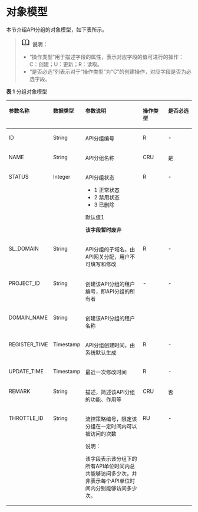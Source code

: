 # 对象模型<a name="ZH-CN_TOPIC_0000001082135157"></a>

本节介绍API分组的对象模型，如下表所示。

>![](public_sys-resources/icon-note.gif) **说明：** 
>-   “操作类型”用于描述字段的属性，表示对应字段的值可进行的操作：
>    C：创建；U：更新；R：读取。
>-   “是否必选”列表示对于“操作类型”为“C”的创建操作，对应字段是否为必选字段。

**表 1**  分组对象模型

<a name="zh-cn_topic_0225568805_table19700793"></a>
<table><thead align="left"><tr id="zh-cn_topic_0225568805_row8739679"><th class="cellrowborder" valign="top" width="20.407959204079592%" id="mcps1.2.6.1.1"><p id="zh-cn_topic_0225568805_p36825378"><a name="zh-cn_topic_0225568805_p36825378"></a><a name="zh-cn_topic_0225568805_p36825378"></a>参数名称</p>
</th>
<th class="cellrowborder" valign="top" width="16.328367163283673%" id="mcps1.2.6.1.2"><p id="zh-cn_topic_0225568805_p30065613"><a name="zh-cn_topic_0225568805_p30065613"></a><a name="zh-cn_topic_0225568805_p30065613"></a>数据类型</p>
</th>
<th class="cellrowborder" valign="top" width="33.66663333666634%" id="mcps1.2.6.1.3"><p id="zh-cn_topic_0225568805_p19395593"><a name="zh-cn_topic_0225568805_p19395593"></a><a name="zh-cn_topic_0225568805_p19395593"></a>参数说明</p>
</th>
<th class="cellrowborder" valign="top" width="14.288571142885711%" id="mcps1.2.6.1.4"><p id="zh-cn_topic_0225568805_p27539197"><a name="zh-cn_topic_0225568805_p27539197"></a><a name="zh-cn_topic_0225568805_p27539197"></a>操作类型</p>
</th>
<th class="cellrowborder" valign="top" width="15.308469153084694%" id="mcps1.2.6.1.5"><p id="zh-cn_topic_0225568805_p16082514"><a name="zh-cn_topic_0225568805_p16082514"></a><a name="zh-cn_topic_0225568805_p16082514"></a>是否必选</p>
</th>
</tr>
</thead>
<tbody><tr id="zh-cn_topic_0225568805_row27615280"><td class="cellrowborder" valign="top" width="20.407959204079592%" headers="mcps1.2.6.1.1 "><p id="zh-cn_topic_0225568805_p22245182"><a name="zh-cn_topic_0225568805_p22245182"></a><a name="zh-cn_topic_0225568805_p22245182"></a>ID</p>
</td>
<td class="cellrowborder" valign="top" width="16.328367163283673%" headers="mcps1.2.6.1.2 "><p id="zh-cn_topic_0225568805_p57029284"><a name="zh-cn_topic_0225568805_p57029284"></a><a name="zh-cn_topic_0225568805_p57029284"></a>String</p>
</td>
<td class="cellrowborder" valign="top" width="33.66663333666634%" headers="mcps1.2.6.1.3 "><p id="zh-cn_topic_0225568805_p55969291"><a name="zh-cn_topic_0225568805_p55969291"></a><a name="zh-cn_topic_0225568805_p55969291"></a>API分组编号</p>
</td>
<td class="cellrowborder" valign="top" width="14.288571142885711%" headers="mcps1.2.6.1.4 "><p id="zh-cn_topic_0225568805_p37218714"><a name="zh-cn_topic_0225568805_p37218714"></a><a name="zh-cn_topic_0225568805_p37218714"></a>R</p>
</td>
<td class="cellrowborder" valign="top" width="15.308469153084694%" headers="mcps1.2.6.1.5 "><p id="zh-cn_topic_0225568805_p61925882"><a name="zh-cn_topic_0225568805_p61925882"></a><a name="zh-cn_topic_0225568805_p61925882"></a>-</p>
</td>
</tr>
<tr id="zh-cn_topic_0225568805_row20462032"><td class="cellrowborder" valign="top" width="20.407959204079592%" headers="mcps1.2.6.1.1 "><p id="zh-cn_topic_0225568805_p46811884"><a name="zh-cn_topic_0225568805_p46811884"></a><a name="zh-cn_topic_0225568805_p46811884"></a>NAME</p>
</td>
<td class="cellrowborder" valign="top" width="16.328367163283673%" headers="mcps1.2.6.1.2 "><p id="zh-cn_topic_0225568805_p33666220"><a name="zh-cn_topic_0225568805_p33666220"></a><a name="zh-cn_topic_0225568805_p33666220"></a>String</p>
</td>
<td class="cellrowborder" valign="top" width="33.66663333666634%" headers="mcps1.2.6.1.3 "><p id="zh-cn_topic_0225568805_p42609272"><a name="zh-cn_topic_0225568805_p42609272"></a><a name="zh-cn_topic_0225568805_p42609272"></a>API分组名称</p>
</td>
<td class="cellrowborder" valign="top" width="14.288571142885711%" headers="mcps1.2.6.1.4 "><p id="zh-cn_topic_0225568805_p28799033"><a name="zh-cn_topic_0225568805_p28799033"></a><a name="zh-cn_topic_0225568805_p28799033"></a>CRU</p>
</td>
<td class="cellrowborder" valign="top" width="15.308469153084694%" headers="mcps1.2.6.1.5 "><p id="zh-cn_topic_0225568805_p51020375"><a name="zh-cn_topic_0225568805_p51020375"></a><a name="zh-cn_topic_0225568805_p51020375"></a>是</p>
</td>
</tr>
<tr id="zh-cn_topic_0225568805_row56530196"><td class="cellrowborder" valign="top" width="20.407959204079592%" headers="mcps1.2.6.1.1 "><p id="zh-cn_topic_0225568805_p15543176"><a name="zh-cn_topic_0225568805_p15543176"></a><a name="zh-cn_topic_0225568805_p15543176"></a>STATUS</p>
</td>
<td class="cellrowborder" valign="top" width="16.328367163283673%" headers="mcps1.2.6.1.2 "><p id="zh-cn_topic_0225568805_p51037707"><a name="zh-cn_topic_0225568805_p51037707"></a><a name="zh-cn_topic_0225568805_p51037707"></a>Integer</p>
</td>
<td class="cellrowborder" valign="top" width="33.66663333666634%" headers="mcps1.2.6.1.3 "><p id="zh-cn_topic_0225568805_p40413640"><a name="zh-cn_topic_0225568805_p40413640"></a><a name="zh-cn_topic_0225568805_p40413640"></a>API分组状态</p>
<a name="zh-cn_topic_0225568805_ul53721145134416"></a><a name="zh-cn_topic_0225568805_ul53721145134416"></a><ul id="zh-cn_topic_0225568805_ul53721145134416"><li>1 正常状态</li><li>2 禁用状态</li><li>3 已删除</li></ul>
<p id="zh-cn_topic_0225568805_p6772746"><a name="zh-cn_topic_0225568805_p6772746"></a><a name="zh-cn_topic_0225568805_p6772746"></a>默认值1</p>
<p id="zh-cn_topic_0225568805_p60954720"><a name="zh-cn_topic_0225568805_p60954720"></a><a name="zh-cn_topic_0225568805_p60954720"></a><strong id="zh-cn_topic_0225568805_b11721568"><a name="zh-cn_topic_0225568805_b11721568"></a><a name="zh-cn_topic_0225568805_b11721568"></a>该字段暂时废弃</strong></p>
</td>
<td class="cellrowborder" valign="top" width="14.288571142885711%" headers="mcps1.2.6.1.4 "><p id="zh-cn_topic_0225568805_p9922958"><a name="zh-cn_topic_0225568805_p9922958"></a><a name="zh-cn_topic_0225568805_p9922958"></a>R</p>
</td>
<td class="cellrowborder" valign="top" width="15.308469153084694%" headers="mcps1.2.6.1.5 "><p id="zh-cn_topic_0225568805_p65562173"><a name="zh-cn_topic_0225568805_p65562173"></a><a name="zh-cn_topic_0225568805_p65562173"></a>-</p>
</td>
</tr>
<tr id="zh-cn_topic_0225568805_row53188653"><td class="cellrowborder" valign="top" width="20.407959204079592%" headers="mcps1.2.6.1.1 "><p id="zh-cn_topic_0225568805_p13313599"><a name="zh-cn_topic_0225568805_p13313599"></a><a name="zh-cn_topic_0225568805_p13313599"></a>SL_DOMAIN</p>
</td>
<td class="cellrowborder" valign="top" width="16.328367163283673%" headers="mcps1.2.6.1.2 "><p id="zh-cn_topic_0225568805_p4659750"><a name="zh-cn_topic_0225568805_p4659750"></a><a name="zh-cn_topic_0225568805_p4659750"></a>String</p>
</td>
<td class="cellrowborder" valign="top" width="33.66663333666634%" headers="mcps1.2.6.1.3 "><p id="zh-cn_topic_0225568805_p41895498"><a name="zh-cn_topic_0225568805_p41895498"></a><a name="zh-cn_topic_0225568805_p41895498"></a>API分组的子域名，由API网关分配，用户不可填写和修改</p>
</td>
<td class="cellrowborder" valign="top" width="14.288571142885711%" headers="mcps1.2.6.1.4 "><p id="zh-cn_topic_0225568805_p38092178"><a name="zh-cn_topic_0225568805_p38092178"></a><a name="zh-cn_topic_0225568805_p38092178"></a>R</p>
</td>
<td class="cellrowborder" valign="top" width="15.308469153084694%" headers="mcps1.2.6.1.5 "><p id="zh-cn_topic_0225568805_p65567591"><a name="zh-cn_topic_0225568805_p65567591"></a><a name="zh-cn_topic_0225568805_p65567591"></a>-</p>
</td>
</tr>
<tr id="zh-cn_topic_0225568805_row53237409"><td class="cellrowborder" valign="top" width="20.407959204079592%" headers="mcps1.2.6.1.1 "><p id="zh-cn_topic_0225568805_p17262900"><a name="zh-cn_topic_0225568805_p17262900"></a><a name="zh-cn_topic_0225568805_p17262900"></a>PROJECT_ID</p>
</td>
<td class="cellrowborder" valign="top" width="16.328367163283673%" headers="mcps1.2.6.1.2 "><p id="zh-cn_topic_0225568805_p56117639"><a name="zh-cn_topic_0225568805_p56117639"></a><a name="zh-cn_topic_0225568805_p56117639"></a>String</p>
</td>
<td class="cellrowborder" valign="top" width="33.66663333666634%" headers="mcps1.2.6.1.3 "><p id="zh-cn_topic_0225568805_p49234882"><a name="zh-cn_topic_0225568805_p49234882"></a><a name="zh-cn_topic_0225568805_p49234882"></a>创建该API分组的租户编号，即API分组的所有者</p>
</td>
<td class="cellrowborder" valign="top" width="14.288571142885711%" headers="mcps1.2.6.1.4 "><p id="zh-cn_topic_0225568805_p28602510"><a name="zh-cn_topic_0225568805_p28602510"></a><a name="zh-cn_topic_0225568805_p28602510"></a>-</p>
</td>
<td class="cellrowborder" valign="top" width="15.308469153084694%" headers="mcps1.2.6.1.5 "><p id="zh-cn_topic_0225568805_p35101970"><a name="zh-cn_topic_0225568805_p35101970"></a><a name="zh-cn_topic_0225568805_p35101970"></a>-</p>
</td>
</tr>
<tr id="zh-cn_topic_0225568805_row4491218298"><td class="cellrowborder" valign="top" width="20.407959204079592%" headers="mcps1.2.6.1.1 "><p id="zh-cn_topic_0225568805_p1149618594"><a name="zh-cn_topic_0225568805_p1149618594"></a><a name="zh-cn_topic_0225568805_p1149618594"></a>DOMAIN_NAME</p>
</td>
<td class="cellrowborder" valign="top" width="16.328367163283673%" headers="mcps1.2.6.1.2 "><p id="zh-cn_topic_0225568805_p194931817917"><a name="zh-cn_topic_0225568805_p194931817917"></a><a name="zh-cn_topic_0225568805_p194931817917"></a>String</p>
</td>
<td class="cellrowborder" valign="top" width="33.66663333666634%" headers="mcps1.2.6.1.3 "><p id="zh-cn_topic_0225568805_p13497181298"><a name="zh-cn_topic_0225568805_p13497181298"></a><a name="zh-cn_topic_0225568805_p13497181298"></a>创建该API分组的租户名称</p>
</td>
<td class="cellrowborder" valign="top" width="14.288571142885711%" headers="mcps1.2.6.1.4 ">&nbsp;&nbsp;</td>
<td class="cellrowborder" valign="top" width="15.308469153084694%" headers="mcps1.2.6.1.5 ">&nbsp;&nbsp;</td>
</tr>
<tr id="zh-cn_topic_0225568805_row47482281"><td class="cellrowborder" valign="top" width="20.407959204079592%" headers="mcps1.2.6.1.1 "><p id="zh-cn_topic_0225568805_p20859573"><a name="zh-cn_topic_0225568805_p20859573"></a><a name="zh-cn_topic_0225568805_p20859573"></a>REGISTER_TIME</p>
</td>
<td class="cellrowborder" valign="top" width="16.328367163283673%" headers="mcps1.2.6.1.2 "><p id="zh-cn_topic_0225568805_p11903886"><a name="zh-cn_topic_0225568805_p11903886"></a><a name="zh-cn_topic_0225568805_p11903886"></a>Timestamp</p>
</td>
<td class="cellrowborder" valign="top" width="33.66663333666634%" headers="mcps1.2.6.1.3 "><p id="zh-cn_topic_0225568805_p24690715"><a name="zh-cn_topic_0225568805_p24690715"></a><a name="zh-cn_topic_0225568805_p24690715"></a>API分组创建时间，由系统默认生成</p>
</td>
<td class="cellrowborder" valign="top" width="14.288571142885711%" headers="mcps1.2.6.1.4 "><p id="zh-cn_topic_0225568805_p53790917"><a name="zh-cn_topic_0225568805_p53790917"></a><a name="zh-cn_topic_0225568805_p53790917"></a>R</p>
</td>
<td class="cellrowborder" valign="top" width="15.308469153084694%" headers="mcps1.2.6.1.5 "><p id="zh-cn_topic_0225568805_p62097011"><a name="zh-cn_topic_0225568805_p62097011"></a><a name="zh-cn_topic_0225568805_p62097011"></a>-</p>
</td>
</tr>
<tr id="zh-cn_topic_0225568805_row22002191"><td class="cellrowborder" valign="top" width="20.407959204079592%" headers="mcps1.2.6.1.1 "><p id="zh-cn_topic_0225568805_p37347071"><a name="zh-cn_topic_0225568805_p37347071"></a><a name="zh-cn_topic_0225568805_p37347071"></a>UPDATE_TIME</p>
</td>
<td class="cellrowborder" valign="top" width="16.328367163283673%" headers="mcps1.2.6.1.2 "><p id="zh-cn_topic_0225568805_p5213928"><a name="zh-cn_topic_0225568805_p5213928"></a><a name="zh-cn_topic_0225568805_p5213928"></a>Timestamp</p>
</td>
<td class="cellrowborder" valign="top" width="33.66663333666634%" headers="mcps1.2.6.1.3 "><p id="zh-cn_topic_0225568805_p19674993"><a name="zh-cn_topic_0225568805_p19674993"></a><a name="zh-cn_topic_0225568805_p19674993"></a>最近一次修改时间</p>
</td>
<td class="cellrowborder" valign="top" width="14.288571142885711%" headers="mcps1.2.6.1.4 "><p id="zh-cn_topic_0225568805_p50170562"><a name="zh-cn_topic_0225568805_p50170562"></a><a name="zh-cn_topic_0225568805_p50170562"></a>R</p>
</td>
<td class="cellrowborder" valign="top" width="15.308469153084694%" headers="mcps1.2.6.1.5 "><p id="zh-cn_topic_0225568805_p37283716"><a name="zh-cn_topic_0225568805_p37283716"></a><a name="zh-cn_topic_0225568805_p37283716"></a>-</p>
</td>
</tr>
<tr id="zh-cn_topic_0225568805_row9126"><td class="cellrowborder" valign="top" width="20.407959204079592%" headers="mcps1.2.6.1.1 "><p id="zh-cn_topic_0225568805_p739284"><a name="zh-cn_topic_0225568805_p739284"></a><a name="zh-cn_topic_0225568805_p739284"></a>REMARK</p>
</td>
<td class="cellrowborder" valign="top" width="16.328367163283673%" headers="mcps1.2.6.1.2 "><p id="zh-cn_topic_0225568805_p59882054"><a name="zh-cn_topic_0225568805_p59882054"></a><a name="zh-cn_topic_0225568805_p59882054"></a>String</p>
</td>
<td class="cellrowborder" valign="top" width="33.66663333666634%" headers="mcps1.2.6.1.3 "><p id="zh-cn_topic_0225568805_p18608229"><a name="zh-cn_topic_0225568805_p18608229"></a><a name="zh-cn_topic_0225568805_p18608229"></a>描述，简述该API分组的功能、作用等</p>
</td>
<td class="cellrowborder" valign="top" width="14.288571142885711%" headers="mcps1.2.6.1.4 "><p id="zh-cn_topic_0225568805_p30871576"><a name="zh-cn_topic_0225568805_p30871576"></a><a name="zh-cn_topic_0225568805_p30871576"></a>CRU</p>
</td>
<td class="cellrowborder" valign="top" width="15.308469153084694%" headers="mcps1.2.6.1.5 "><p id="zh-cn_topic_0225568805_p17569736"><a name="zh-cn_topic_0225568805_p17569736"></a><a name="zh-cn_topic_0225568805_p17569736"></a>否</p>
</td>
</tr>
<tr id="zh-cn_topic_0225568805_row23909898"><td class="cellrowborder" valign="top" width="20.407959204079592%" headers="mcps1.2.6.1.1 "><p id="zh-cn_topic_0225568805_p57653567"><a name="zh-cn_topic_0225568805_p57653567"></a><a name="zh-cn_topic_0225568805_p57653567"></a>THROTTLE_ID</p>
</td>
<td class="cellrowborder" valign="top" width="16.328367163283673%" headers="mcps1.2.6.1.2 "><p id="zh-cn_topic_0225568805_p39427365"><a name="zh-cn_topic_0225568805_p39427365"></a><a name="zh-cn_topic_0225568805_p39427365"></a>String</p>
</td>
<td class="cellrowborder" valign="top" width="33.66663333666634%" headers="mcps1.2.6.1.3 "><p id="zh-cn_topic_0225568805_p39500003"><a name="zh-cn_topic_0225568805_p39500003"></a><a name="zh-cn_topic_0225568805_p39500003"></a>流控策略编号，限定该分组在一定时间内可以被访问的次数</p>
<div class="note" id="zh-cn_topic_0225568805_note20704858144716"><a name="zh-cn_topic_0225568805_note20704858144716"></a><a name="zh-cn_topic_0225568805_note20704858144716"></a><span class="notetitle"> 说明： </span><div class="notebody"><p id="zh-cn_topic_0225568805_p97048585476"><a name="zh-cn_topic_0225568805_p97048585476"></a><a name="zh-cn_topic_0225568805_p97048585476"></a>该字段表示该分组下的所有API单位时间内总共能够访问多少次，并非表示每个API单位时间内分别能够访问多少次。</p>
</div></div>
</td>
<td class="cellrowborder" valign="top" width="14.288571142885711%" headers="mcps1.2.6.1.4 "><p id="zh-cn_topic_0225568805_p42431218"><a name="zh-cn_topic_0225568805_p42431218"></a><a name="zh-cn_topic_0225568805_p42431218"></a>RU</p>
</td>
<td class="cellrowborder" valign="top" width="15.308469153084694%" headers="mcps1.2.6.1.5 "><p id="zh-cn_topic_0225568805_p14376643"><a name="zh-cn_topic_0225568805_p14376643"></a><a name="zh-cn_topic_0225568805_p14376643"></a>-</p>
</td>
</tr>
</tbody>
</table>

